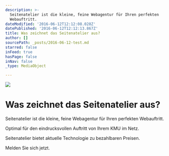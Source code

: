 ```yaml
---
description: >-
  Seitenatelier ist die kleine, feine Webagentur für Ihren perfekten
  Webauftritt.
dateModified: '2016-06-12T12:12:08.028Z'
datePublished: '2016-06-12T12:12:13.867Z'
title: Was zeichnet das Seitenatelier aus?
author: []
sourcePath: _posts/2016-06-12-test.md
starred: false
inFeed: true
hasPage: false
inNav: false
_type: MediaObject

---
```

![](https://the-grid-user-content.s3-us-west-2.amazonaws.com/6dd9aeff-d5dc-4e1d-96d5-13500c07511f.png)

# Was zeichnet das Seitenatelier aus?

Seitenatelier ist die kleine, feine Webagentur für Ihren perfekten Webauftritt.

Optimal für den eindrucksvollen Auftritt von Ihrem KMU im Netz.

Seitenatelier bietet aktuelle Technologie zu bezahlbaren Preisen.

Melden Sie sich jetzt.